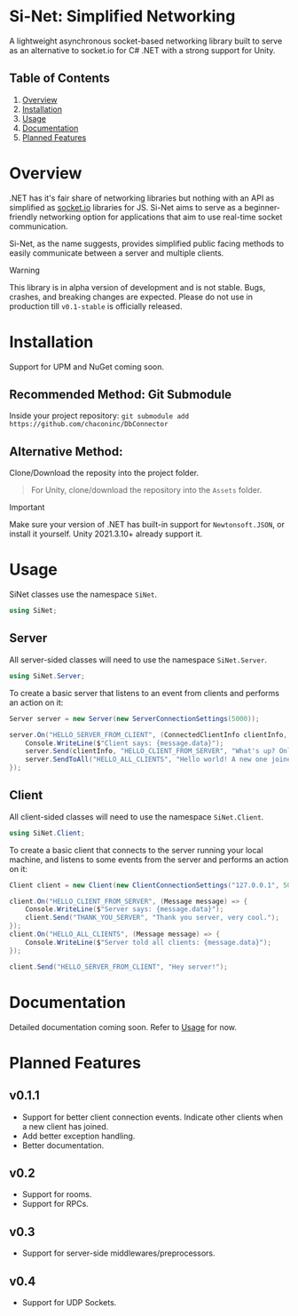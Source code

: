 # Si-Net: Simplified Networking
A lightweight asynchronous socket-based networking library built to serve as an alternative to socket.io for C# .NET with a strong support for Unity.

## Table of Contents
1. [Overview](#overview)
3. [Installation](#installation)
4. [Usage](#usage)
5. [Documentation](#documentation)
6. [Planned Features](#planned-features)

# Overview
.NET has it's fair share of networking libraries but nothing with an API as simplified as [socket.io](https://socket.io/) libraries for JS. Si-Net aims to serve as a beginner-friendly networking option for applications that aim to use real-time socket communication.

Si-Net, as the name suggests, provides simplified public facing methods to easily communicate between a server and multiple clients.

> [!WARNING]  
> This library is in alpha version of development and is not stable. Bugs, crashes, and breaking changes are expected. Please do not use in production till `v0.1-stable` is officially released.

# Installation
Support for UPM and NuGet coming soon.

## Recommended Method: Git Submodule
Inside your project repository:
`git submodule add https://github.com/chaconinc/DbConnector`

## Alternative Method:
Clone/Download the reposity into the project folder.
> For Unity, clone/download the repository into the `Assets` folder.

> [!IMPORTANT]  
> Make sure your version of .NET has built-in support for `Newtonsoft.JSON`, or install it yourself. Unity 2021.3.10+ already support it.

# Usage
SiNet classes use the namespace `SiNet`.
```csharp
using SiNet;
```
## Server
All server-sided classes will need to use the namespace `SiNet.Server`.
```csharp
using SiNet.Server;
``` 
To create a basic server that listens to an event from clients and performs an action on it:
```csharp
Server server = new Server(new ServerConnectionSettings(5000));

server.On("HELLO_SERVER_FROM_CLIENT", (ConnectedClientInfo clientInfo, Message message) => {
    Console.WriteLine($"Client says: {message.data}");
    server.Send(clientInfo, "HELLO_CLIENT_FROM_SERVER", "What's up? Only you will see this message, not the other clients.");
    server.SendToAll("HELLO_ALL_CLIENTS", "Hello world! A new one joined us!");
});

```

## Client
All client-sided classes will need to use the namespace `SiNet.Client`.
```csharp
using SiNet.Client;
``` 
To create a basic client that connects to the server running your local machine, and listens to some events from the server and performs an action on it:
```csharp
Client client = new Client(new ClientConnectionSettings("127.0.0.1", 5000));

client.On("HELLO_CLIENT_FROM_SERVER", (Message message) => {
    Console.WriteLine($"Server says: {message.data}");
    client.Send("THANK_YOU_SERVER", "Thank you server, very cool.");
});
client.On("HELLO_ALL_CLIENTS", (Message message) => {
    Console.WriteLine($"Server told all clients: {message.data}");
});

client.Send("HELLO_SERVER_FROM_CLIENT", "Hey server!");

```

# Documentation
Detailed documentation coming soon. Refer to [Usage](#usage) for now.

# Planned Features
## v0.1.1
- Support for better client connection events. Indicate other clients when a new client has joined.
- Add better exception handling.
- Better documentation.
## v0.2
- Support for rooms.
- Support for RPCs.
## v0.3
- Support for server-side middlewares/preprocessors.
## v0.4
- Support for UDP Sockets.
